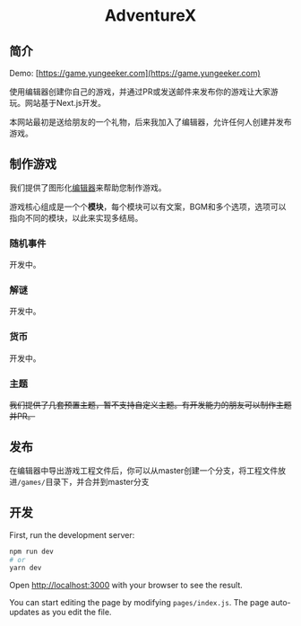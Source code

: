 <center>
    <h1>AdventureX</h1>
</center>

## 简介

Demo: [https://game.yungeeker.com](https://game.yungeeker.com)

使用编辑器创建你自己的游戏，并通过PR或发送邮件来发布你的游戏让大家游玩。网站基于Next.js开发。

本网站最初是送给朋友的一个礼物，后来我加入了编辑器，允许任何人创建并发布游戏。

## 制作游戏

我们提供了图形化[编辑器](https://game.yungeeker.com/editor)来帮助您制作游戏。

游戏核心组成是一个个**模块**，每个模块可以有文案，BGM和多个选项，选项可以指向不同的模块，以此来实现多结局。

### 随机事件

开发中。

### 解谜

开发中。

### 货币

开发中。

### 主题

~~我们提供了几套预置主题，暂不支持自定义主题。有开发能力的朋友可以制作主题并PR。~~

## 发布

在编辑器中导出游戏工程文件后，你可以从master创建一个分支，将工程文件放进`/games/`目录下，并合并到master分支

## 开发

First, run the development server:

```bash
npm run dev
# or
yarn dev
```

Open [http://localhost:3000](http://localhost:3000) with your browser to see the result.

You can start editing the page by modifying `pages/index.js`. The page auto-updates as you edit the file.

